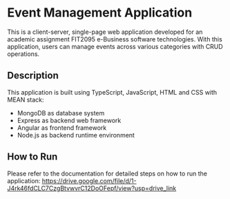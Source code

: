 # Event Management Application

This is a client-server, single-page web application developed for an academic assignment FIT2095 e-Business software technologies. With this application, users can manage events across various categories with CRUD operations. 

## Description

This application is built using TypeScript, JavaScript, HTML and CSS with MEAN stack:

- MongoDB as database system
- Express as backend web framework
- Angular as frontend framework
- Node.js as backend runtime environment

## How to Run

Please refer to the documentation for detailed steps on how to run the application: https://drive.google.com/file/d/1-J4rk46fdCLC7CzgBtvwvrC12DoOFepf/view?usp=drive_link
